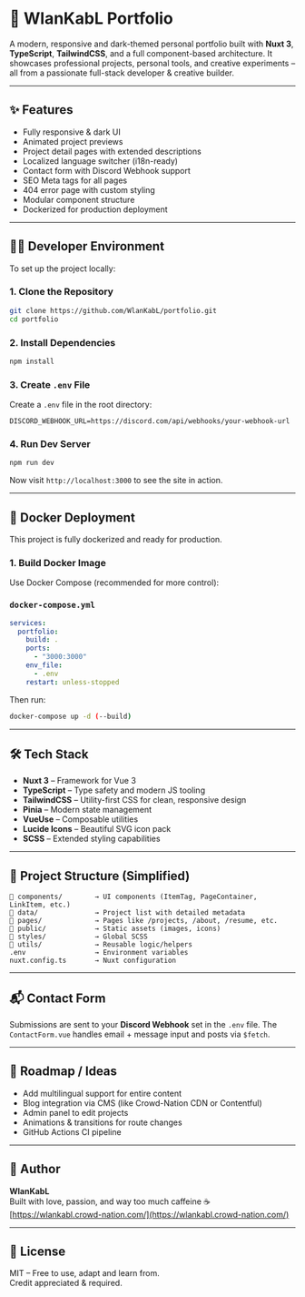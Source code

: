 # 🧩 WlanKabL Portfolio

A modern, responsive and dark-themed personal portfolio built with **Nuxt 3**, **TypeScript**, **TailwindCSS**, and a full component-based architecture. It showcases professional projects, personal tools, and creative experiments – all from a passionate full-stack developer & creative builder.

---

## ✨ Features

- Fully responsive & dark UI
- Animated project previews
- Project detail pages with extended descriptions
- Localized language switcher (i18n-ready)
- Contact form with Discord Webhook support
- SEO Meta tags for all pages
- 404 error page with custom styling
- Modular component structure
- Dockerized for production deployment

---

## 🧑‍💻 Developer Environment

To set up the project locally:

### 1. Clone the Repository

```bash
git clone https://github.com/WlanKabL/portfolio.git
cd portfolio
```

### 2. Install Dependencies

```bash
npm install
```

### 3. Create `.env` File

Create a `.env` file in the root directory:

```env
DISCORD_WEBHOOK_URL=https://discord.com/api/webhooks/your-webhook-url
```

### 4. Run Dev Server

```bash
npm run dev
```

Now visit `http://localhost:3000` to see the site in action.

---

## 🐳 Docker Deployment

This project is fully dockerized and ready for production.

### 1. Build Docker Image
Use Docker Compose (recommended for more control):

### `docker-compose.yml`

```yaml
services:
  portfolio:
    build: .
    ports:
      - "3000:3000"
    env_file:
      - .env
    restart: unless-stopped
```

Then run:

```bash
docker-compose up -d (--build)
```

---

## 🛠 Tech Stack

- **Nuxt 3** – Framework for Vue 3
- **TypeScript** – Type safety and modern JS tooling
- **TailwindCSS** – Utility-first CSS for clean, responsive design
- **Pinia** – Modern state management
- **VueUse** – Composable utilities
- **Lucide Icons** – Beautiful SVG icon pack
- **SCSS** – Extended styling capabilities

---

## 📁 Project Structure (Simplified)

```
📁 components/        → UI components (ItemTag, PageContainer, LinkItem, etc.)
📁 data/              → Project list with detailed metadata
📁 pages/             → Pages like /projects, /about, /resume, etc.
📁 public/            → Static assets (images, icons)
📁 styles/            → Global SCSS
📁 utils/             → Reusable logic/helpers
.env                 → Environment variables
nuxt.config.ts       → Nuxt configuration
```

---

## 📬 Contact Form

Submissions are sent to your **Discord Webhook** set in the `.env` file. The `ContactForm.vue` handles email + message input and posts via `$fetch`.

---

## 🚀 Roadmap / Ideas

- Add multilingual support for entire content
- Blog integration via CMS (like Crowd-Nation CDN or Contentful)
- Admin panel to edit projects
- Animations & transitions for route changes
- GitHub Actions CI pipeline

---

## 🧑 Author

**WlanKabL**  
Built with love, passion, and way too much caffeine ☕  
[https://wlankabl.crowd-nation.com/](https://wlankabl.crowd-nation.com/)

---

## 📄 License

MIT – Free to use, adapt and learn from.  
Credit appreciated & required.